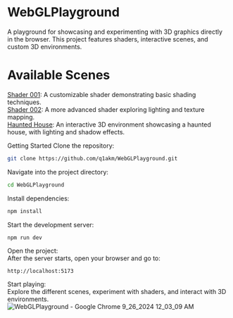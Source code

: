 # WebGLPlayground
A playground for showcasing and experimenting with 3D graphics directly in the browser. This project features shaders, interactive scenes, and custom 3D environments.

# Available Scenes

<a href="src/shader001/index.html">Shader 001<a/>: A customizable shader demonstrating basic shading techniques.
<br/>
<a href="src/shader002/shader002.html">Shader 002<a/>: A more advanced shader exploring lighting and texture mapping.
<br/>
<a href="src/hauntedhouse/index.html">Haunted House<a/>: An interactive 3D environment showcasing a haunted house, with lighting and shadow effects.

Getting Started
Clone the repository:

```bash
git clone https://github.com/q1akm/WebGLPlayground.git
```
Navigate into the project directory:

``` bash
cd WebGLPlayground
```
Install dependencies:

```bash
npm install
```
Start the development server:

``` bash
npm run dev
```
Open the project: 
<br/>
After the server starts, open your browser and go to:

```arduino
http://localhost:5173
```
Start playing:
<br/>
Explore the different scenes, experiment with shaders, and interact with 3D environments.
![WebGLPlayground - Google Chrome 9_26_2024 12_03_09 AM](https://github.com/user-attachments/assets/60acd365-7822-4220-a63c-680fa0e595a2)
